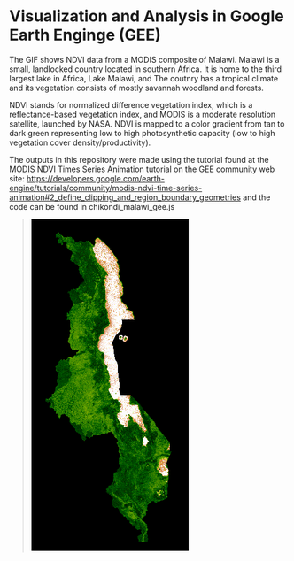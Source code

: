 # Visualization and Analysis in Google Earth Enginge (GEE)

The GIF shows NDVI data from a MODIS composite of Malawi. Malawi is a small, landlocked country located in southern Africa. It is home to the third largest lake in Africa, Lake Malawi, and  The coutnry has a tropical climate and its vegetation consists of mostly savannah woodland and forests.

NDVI stands for normalized difference vegetation index, which is a reflectance-based vegetation index, and MODIS is a moderate resolution satellite, launched by NASA. NDVI is mapped to a color gradient from tan to dark green representing low to high photosynthetic capacity (low to high vegetation cover density/productivity).

The outputs in this repository were made using the tutorial found at the MODIS NDVI Times Series Animation tutorial on the GEE community web site: https://developers.google.com/earth-engine/tutorials/community/modis-ndvi-time-series-animation#2_define_clipping_and_region_boundary_geometries and the code can be found in chikondi_malawi_gee.js

> ![NDVI Animation of Malawi](images/chikondi_malawi_gee.gif)


 
